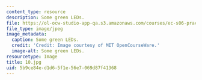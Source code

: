```yaml
---
content_type: resource
description: Some green LEDs.
file: https://ol-ocw-studio-app-qa.s3.amazonaws.com/courses/ec-s06-practical-electronics-fall-2004/5b9ce84ed1d65f1e56e7069d87f41368_10.jpg
file_type: image/jpeg
image_metadata:
  caption: Some green LEDs.
  credit: 'Credit: Image courtesy of MIT OpenCourseWare.'
  image-alt: Some green LEDs.
resourcetype: Image
title: 10.jpg
uid: 5b9ce84e-d1d6-5f1e-56e7-069d87f41368
---
```

